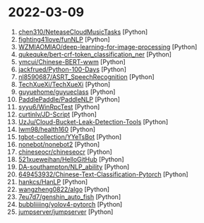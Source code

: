 # 2022-03-09

1. [chen310/NeteaseCloudMusicTasks](https://github.com/chen310/NeteaseCloudMusicTasks "网易云音乐自动任务：刷等级、云贝、云豆等") [Python]
2. [fighting41love/funNLP](https://github.com/fighting41love/funNLP "中英文敏感词、语言检测、中外手机/电话归属地/运营商查询、名字推断性别、手机号抽取、身份证抽取、邮箱抽取、中日文人名库、中文缩写库、拆字词典、词汇情感值、停用词、反动词表、暴恐词表、繁简体转换、英文模拟中文发音、汪峰歌词生成器、职业名称词库、同义词库、反义词库、否定词库、汽车品牌词库、汽车零件词库、连续英文切割、各种中文词向量、公司名字大全、古诗词库、IT词库、财经词库、成语词库、地名词库、历史名人词库、诗词词库、医学词库、饮食词库、法律词库、汽车词库、动物词库、中文聊天语料、中文谣言数据、百度中文问答数据集、句子相似度匹配算法集合、bert资源、文本生成&摘要相关工具、cocoNLP信息抽取工具、国内电话号码正则匹配、清华大学XLORE:中英文跨语言百科知识图谱、清华大学人工智能技术…") [Python]
3. [WZMIAOMIAO/deep-learning-for-image-processing](https://github.com/WZMIAOMIAO/deep-learning-for-image-processing "deep learning for image processing including classification and object-detection etc.") [Python]
4. [qukequke/bert-crf-token_classification_ner](https://github.com/qukequke/bert-crf-token_classification_ner "bert、roberta ner命名实体识别") [Python]
5. [ymcui/Chinese-BERT-wwm](https://github.com/ymcui/Chinese-BERT-wwm "Pre-Training with Whole Word Masking for Chinese BERT（中文BERT-wwm系列模型）") [Python]
6. [jackfrued/Python-100-Days](https://github.com/jackfrued/Python-100-Days "Python - 100天从新手到大师") [Python]
7. [nl8590687/ASRT_SpeechRecognition](https://github.com/nl8590687/ASRT_SpeechRecognition "A Deep-Learning-Based Chinese Speech Recognition System 基于深度学习的中文语音识别系统") [Python]
8. [TechXueXi/TechXueXi](https://github.com/TechXueXi/TechXueXi "强国通 科技强国 学习强国 xuexiqiangguo 全网最好用开源网页学习强国助手：TechXueXi （懒人刷分工具 自动学习）技术强国，支持答题，支持 docker 45分/天") [Python]
9. [guyuehome/guyueclass](https://github.com/guyuehome/guyueclass "古月学院课程代码") [Python]
10. [PaddlePaddle/PaddleNLP](https://github.com/PaddlePaddle/PaddleNLP "Easy-to-use and Fast NLP library with awesome model zoo, supporting wide-range of NLP tasks from research to industrial applications.") [Python]
11. [syyu6/WinRpcTest](https://github.com/syyu6/WinRpcTest "利用RPC服务，批量探测内网Windows出网情况") [Python]
12. [curtinlv/JD-Script](https://github.com/curtinlv/JD-Script "仅供参考。") [Python]
13. [UzJu/Cloud-Bucket-Leak-Detection-Tools](https://github.com/UzJu/Cloud-Bucket-Leak-Detection-Tools "六大云存储，泄露利用检测工具") [Python]
14. [lwm98/health160](https://github.com/lwm98/health160 "健康160自动预约/挂号/抢号脚本，可抢东莞hpv九价，用魔法对抗魔法，禁止商用🖖") [Python]
15. [tgbot-collection/YYeTsBot](https://github.com/tgbot-collection/YYeTsBot "🎬 人人影视bot，完全对接人人影视全部无删减资源") [Python]
16. [nonebot/nonebot2](https://github.com/nonebot/nonebot2 "跨平台 Python 异步机器人框架 / Asynchronous multi-platform robot framework written in Python") [Python]
17. [chineseocr/chineseocr](https://github.com/chineseocr/chineseocr "yolo3+ocr") [Python]
18. [521xueweihan/HelloGitHub](https://github.com/521xueweihan/HelloGitHub "分享 GitHub 上有趣、入门级的开源项目。Share interesting, entry-level open source projects on GitHub.") [Python]
19. [DA-southampton/NLP_ability](https://github.com/DA-southampton/NLP_ability "总结梳理自然语言处理工程师(NLP)需要积累的各方面知识，包括面试题，各种基础知识，工程能力等等，提升核心竞争力") [Python]
20. [649453932/Chinese-Text-Classification-Pytorch](https://github.com/649453932/Chinese-Text-Classification-Pytorch "中文文本分类，TextCNN，TextRNN，FastText，TextRCNN，BiLSTM_Attention，DPCNN，Transformer，基于pytorch，开箱即用。") [Python]
21. [hankcs/HanLP](https://github.com/hankcs/HanLP "中文分词 词性标注 命名实体识别 依存句法分析 成分句法分析 语义依存分析 语义角色标注 指代消解 风格转换 语义相似度 新词发现 关键词短语提取 自动摘要 文本分类聚类 拼音简繁转换 自然语言处理") [Python]
22. [wangzheng0822/algo](https://github.com/wangzheng0822/algo "数据结构和算法必知必会的50个代码实现") [Python]
23. [7eu7d7/genshin_auto_fish](https://github.com/7eu7d7/genshin_auto_fish "基于深度强化学习的原神自动钓鱼AI") [Python]
24. [bubbliiiing/yolov4-pytorch](https://github.com/bubbliiiing/yolov4-pytorch "这是一个YoloV4-pytorch的源码，可以用于训练自己的模型。") [Python]
25. [jumpserver/jumpserver](https://github.com/jumpserver/jumpserver "JumpServer 是全球首款开源的堡垒机，是符合 4A 的专业运维安全审计系统。") [Python]
